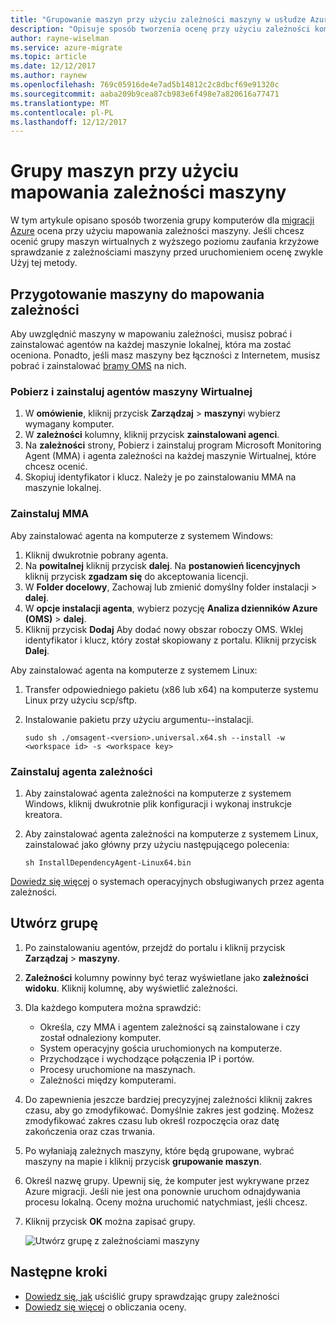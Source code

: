 ```yaml
---
title: "Grupowanie maszyn przy użyciu zależności maszyny w usłudze Azure migracji | Dokumentacja firmy Microsoft"
description: "Opisuje sposób tworzenia ocenę przy użyciu zależności komputera z usługą Azure migracji."
author: rayne-wiselman
ms.service: azure-migrate
ms.topic: article
ms.date: 12/12/2017
ms.author: raynew
ms.openlocfilehash: 769c05916de4e7ad5b14812c2c8dbcf69e91320c
ms.sourcegitcommit: aaba209b9cea87cb983e6f498e7a820616a77471
ms.translationtype: MT
ms.contentlocale: pl-PL
ms.lasthandoff: 12/12/2017
---
```

# <a name="group-machines-using-machine-dependency-mapping"></a>Grupy maszyn przy użyciu mapowania zależności maszyny

W tym artykule opisano sposób tworzenia grupy komputerów dla [migracji Azure](migrate-overview.md) ocena przy użyciu mapowania zależności maszyny. Jeśli chcesz ocenić grupy maszyn wirtualnych z wyższego poziomu zaufania krzyżowe sprawdzanie z zależnościami maszyny przed uruchomieniem ocenę zwykle Użyj tej metody.



## <a name="prepare-machines-for-dependency-mapping"></a>Przygotowanie maszyny do mapowania zależności
Aby uwzględnić maszyny w mapowaniu zależności, musisz pobrać i zainstalować agentów na każdej maszynie lokalnej, która ma zostać oceniona. Ponadto, jeśli masz maszyny bez łączności z Internetem, musisz pobrać i zainstalować [bramy OMS](../log-analytics/log-analytics-oms-gateway.md) na nich.

### <a name="download-and-install-the-vm-agents"></a>Pobierz i zainstaluj agentów maszyny Wirtualnej
1. W **omówienie**, kliknij przycisk **Zarządzaj** > **maszyny**i wybierz wymagany komputer.
2. W **zależności** kolumny, kliknij przycisk **zainstalowani agenci**. 
3. Na **zależności** strony, Pobierz i zainstaluj program Microsoft Monitoring Agent (MMA) i agenta zależności na każdej maszynie Wirtualnej, które chcesz ocenić.
4. Skopiuj identyfikator i klucz. Należy je po zainstalowaniu MMA na maszynie lokalnej.

### <a name="install-the-mma"></a>Zainstaluj MMA

Aby zainstalować agenta na komputerze z systemem Windows:

1. Kliknij dwukrotnie pobrany agenta.
2. Na **powitalnej** kliknij przycisk **dalej**. Na **postanowień licencyjnych** kliknij przycisk **zgadzam się** do akceptowania licencji.
3. W **Folder docelowy**, Zachowaj lub zmienić domyślny folder instalacji > **dalej**. 
4. W **opcje instalacji agenta**, wybierz pozycję **Analiza dzienników Azure (OMS)** > **dalej**. 
5. Kliknij przycisk **Dodaj** Aby dodać nowy obszar roboczy OMS. Wklej identyfikator i klucz, który został skopiowany z portalu. Kliknij przycisk **Dalej**.


Aby zainstalować agenta na komputerze z systemem Linux:

1. Transfer odpowiedniego pakietu (x86 lub x64) na komputerze systemu Linux przy użyciu scp/sftp.
2. Instalowanie pakietu przy użyciu argumentu--instalacji.

    ```sudo sh ./omsagent-<version>.universal.x64.sh --install -w <workspace id> -s <workspace key>```


### <a name="install-the-dependency-agent"></a>Zainstaluj agenta zależności
1. Aby zainstalować agenta zależności na komputerze z systemem Windows, kliknij dwukrotnie plik konfiguracji i wykonaj instrukcje kreatora.
2. Aby zainstalować agenta zależności na komputerze z systemem Linux, zainstalować jako główny przy użyciu następującego polecenia:

    ```sh InstallDependencyAgent-Linux64.bin```

[Dowiedz się więcej](../operations-management-suite/operations-management-suite-service-map-configure.md#supported-operating-systems) o systemach operacyjnych obsługiwanych przez agenta zależności. 

## <a name="create-a-group"></a>Utwórz grupę

1. Po zainstalowaniu agentów, przejdź do portalu i kliknij przycisk **Zarządzaj** > **maszyny**.
2. **Zależności** kolumny powinny być teraz wyświetlane jako **zależności widoku**. Kliknij kolumnę, aby wyświetlić zależności.
3. Dla każdego komputera można sprawdzić:
    - Określa, czy MMA i agentem zależności są zainstalowane i czy został odnaleziony komputer.
    - System operacyjny gościa uruchomionych na komputerze.
    - Przychodzące i wychodzące połączenia IP i portów.
    - Procesy uruchomione na maszynach.
    - Zależności między komputerami.

4. Do zapewnienia jeszcze bardziej precyzyjnej zależności kliknij zakres czasu, aby go zmodyfikować. Domyślnie zakres jest godzinę. Możesz zmodyfikować zakres czasu lub określ rozpoczęcia oraz datę zakończenia oraz czas trwania.
5. Po wyłaniają zależnych maszyny, które będą grupowane, wybrać maszyny na mapie i kliknij przycisk **grupowanie maszyn**.
6. Określ nazwę grupy. Upewnij się, że komputer jest wykrywane przez Azure migracji. Jeśli nie jest ona ponownie uruchom odnajdywania procesu lokalną. Oceny można uruchomić natychmiast, jeśli chcesz.
7. Kliknij przycisk **OK** można zapisać grupy.

    ![Utwórz grupę z zależnościami maszyny](./media/how-to-create-group-machine-dependencies/create-group.png)

## <a name="next-steps"></a>Następne kroki

- [Dowiedz się, jak](how-to-create-group-dependencies.md) uściślić grupy sprawdzając grupy zależności
- [Dowiedz się więcej](concepts-assessment-calculation.md) o obliczania oceny.
